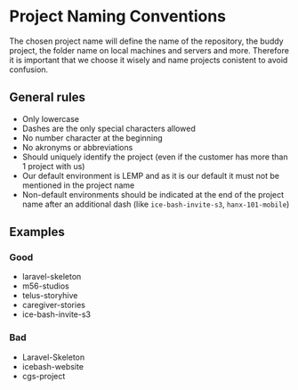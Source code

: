 # Project Naming Conventions

The chosen project name will define the name of the repository, the buddy project, the folder name on local machines and servers and more. Therefore it is important that we choose it wisely and name projects conistent to avoid confusion.

## General rules
* Only lowercase
* Dashes are the only special characters allowed
* No number character at the beginning
* No akronyms or abbreviations
* Should uniquely identify the project (even if the customer has more than 1 project with us)
* Our default environment is LEMP and as it is our default it must not be mentioned in the project name
* Non-default environments should be indicated at the end of the project name after an additional dash (like `ice-bash-invite-s3`, `hanx-101-mobile`)

## Examples

  ### Good
  * laravel-skeleton
  * m56-studios
  * telus-storyhive
  * caregiver-stories
  * ice-bash-invite-s3
 
  ### Bad
  * Laravel-Skeleton
  * icebash-website
  * cgs-project
